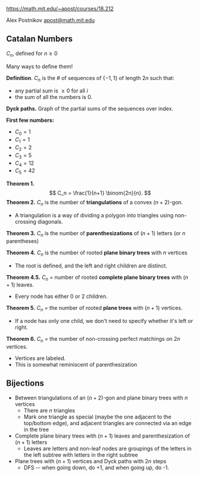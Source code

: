 https://math.mit.edu/~apost/courses/18.212

Alex Postnikov
apost@math.mit.edu

## Catalan Numbers
$C_n$, defined for $n \ge 0$

Many ways to define them!

**Definition**. $C_n$ is the # of sequences of $\{-1, 1\}$ of length $2n$ such that:
- any partial sum is $\ge 0$ for all $i$
- the sum of all the numbers is 0.

**Dyck paths.** Graph of the partial sums of the sequences over index.

**First few numbers:**
- $C_0 = 1$
- $C_1 = 1$
- $C_2 = 2$
- $C_3 = 5$
- $C_4 = 12$
- $C_5 = 42$

**Theorem 1.**
$$ C_n = \frac{1}{n+1} \binom{2n}{n}. $$
**Theorem 2.** $C_n$ is the number of **triangulations** of a convex $(n+2)$-gon.
- A triangulation is a way of dividing a polygon into triangles using non-crossing diagonals.

**Theorem 3.** $C_n$ is the number of **parenthesizations** of $(n+1)$ letters (or $n$ parentheses)

**Theorem 4.** $C_n$ is the number of rooted **plane binary trees** with $n$ vertices
- The root is defined, and the left and right children are distinct.

**Theorem 4.5.** $C_n$ = number of rooted **complete plane binary trees** with $(n+1)$ leaves.
- Every node has either 0 or 2 children.

**Theorem 5.** $C_n$ = the number of rooted **plane trees** with $(n+1)$ vertices.
- If a node has only one child, we don't need to specify whether it's left or right.

**Theorem 6.** $C_n$ = the number of non-crossing perfect matchings on $2n$ vertices.
- Vertices are labeled.
- This is somewhat reminiscent of parenthesization
## Bijections
- Between triangulations of an $(n+2)$-gon and plane binary trees with $n$ vertices
	- There are $n$ triangles
	- Mark one triangle as special (maybe the one adjacent to the top/bottom edge), and adjacent triangles are connected via an edge in the tree
- Complete plane binary trees with $(n+1)$ leaves and parenthesization of $(n+1)$ letters
	- Leaves are letters and non-leaf nodes are groupings of the letters in the left subtree with letters in the right subtree
- Plane trees with $(n+1)$ vertices and Dyck paths with $2n$ steps
	- DFS -- when going down, do +1, and when going up, do -1.